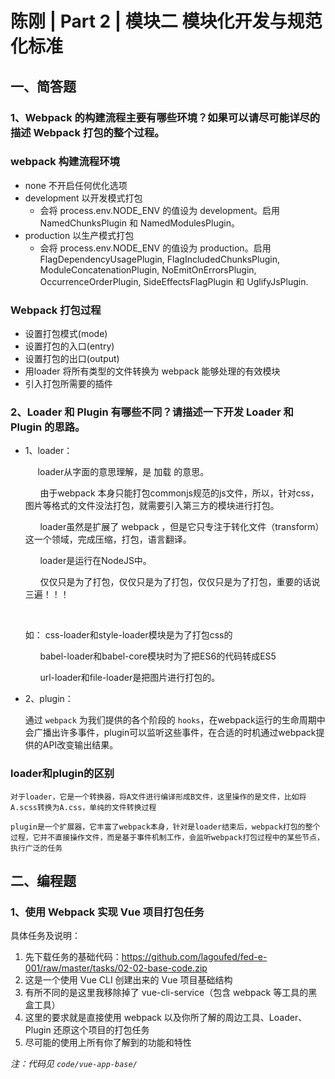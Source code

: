 # 陈刚 | Part 2 | 模块二 模块化开发与规范化标准

## 一、简答题

### 1、Webpack 的构建流程主要有哪些环境？如果可以请尽可能详尽的描述 Webpack 打包的整个过程。

### webpack 构建流程环境
- none 不开启任何优化选项
- development 以开发模式打包
    - 会将 process.env.NODE_ENV 的值设为 development。启用 NamedChunksPlugin 和 NamedModulesPlugin。
- production 以生产模式打包
    - 会将 process.env.NODE_ENV 的值设为 production。启用 FlagDependencyUsagePlugin, FlagIncludedChunksPlugin, ModuleConcatenationPlugin, NoEmitOnErrorsPlugin, OccurrenceOrderPlugin, SideEffectsFlagPlugin 和 UglifyJsPlugin.

### Webpack 打包过程 
- 设置打包模式(mode)
- 设置打包的入口(entry)
- 设置打包的出口(output)
- 用loader 将所有类型的文件转换为 webpack 能够处理的有效模块
- 引入打包所需要的插件

### 2、Loader 和 Plugin 有哪些不同？请描述一下开发 Loader 和 Plugin 的思路。

- 1、loader：

       loader从字面的意思理解，是 加载 的意思。

          由于webpack 本身只能打包commonjs规范的js文件，所以，针对css，图片等格式的文件没法打包，就需要引入第三方的模块进行打包。

          loader虽然是扩展了 webpack ，但是它只专注于转化文件（transform）这一个领域，完成压缩，打包，语言翻译。

          loader是运行在NodeJS中。

          仅仅只是为了打包，仅仅只是为了打包，仅仅只是为了打包，重要的话说三遍！！！

         

  如：  css-loader和style-loader模块是为了打包css的

        babel-loader和babel-core模块时为了把ES6的代码转成ES5

        url-loader和file-loader是把图片进行打包的。

- 2、plugin：

    通过 `webpack` 为我们提供的各个阶段的 `hooks`，在webpack运行的生命周期中会广播出许多事件，plugin可以监听这些事件，在合适的时机通过webpack提供的API改变输出结果。

### loader和plugin的区别

    对于loader，它是一个转换器，将A文件进行编译形成B文件，这里操作的是文件，比如将A.scss转换为A.css，单纯的文件转换过程

    plugin是一个扩展器，它丰富了webpack本身，针对是loader结束后，webpack打包的整个过程，它并不直接操作文件，而是基于事件机制工作，会监听webpack打包过程中的某些节点，执行广泛的任务


## 二、编程题

### 1、使用 Webpack 实现 Vue 项目打包任务

具体任务及说明：

1. 先下载任务的基础代码：https://github.com/lagoufed/fed-e-001/raw/master/tasks/02-02-base-code.zip
2. 这是一个使用 Vue CLI 创建出来的 Vue 项目基础结构
3. 有所不同的是这里我移除掉了 vue-cli-service（包含 webpack 等工具的黑盒工具）
4. 这里的要求就是直接使用 webpack 以及你所了解的周边工具、Loader、Plugin 还原这个项目的打包任务
5. 尽可能的使用上所有你了解到的功能和特性

_注：代码见 `code/vue-app-base/`_
